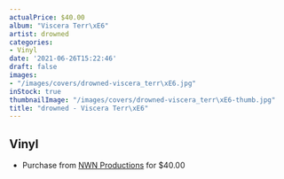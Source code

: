 ```yaml
---
actualPrice: $40.00
album: "Viscera Terr\xE6"
artist: drowned
categories:
- Vinyl
date: '2021-06-26T15:22:46'
draft: false
images:
- "/images/covers/drowned-viscera_terr\xE6.jpg"
inStock: true
thumbnailImage: "/images/covers/drowned-viscera_terr\xE6-thumb.jpg"
title: "drowned - Viscera Terr\xE6"
---
```


## Vinyl
* Purchase from [NWN Productions](http://shop.nwnprod.com/index.php?route=product/product&path=75&product_id=13290&sort=pd.name&order=ASC) for $40.00

